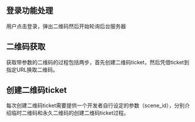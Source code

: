 ## 登录功能处理

用户点击登录，弹出二维码然后开始轮询后台服务器


## 二维码获取

获取带参数的二维码的过程包括两步，首先创建二维码ticket，然后凭借ticket到指定URL换取二维码。

## 创建二维码ticket

每次创建二维码ticket需要提供一个开发者自行设定的参数（scene_id），分别介绍临时二维码和永久二维码的创建二维码ticket过程。